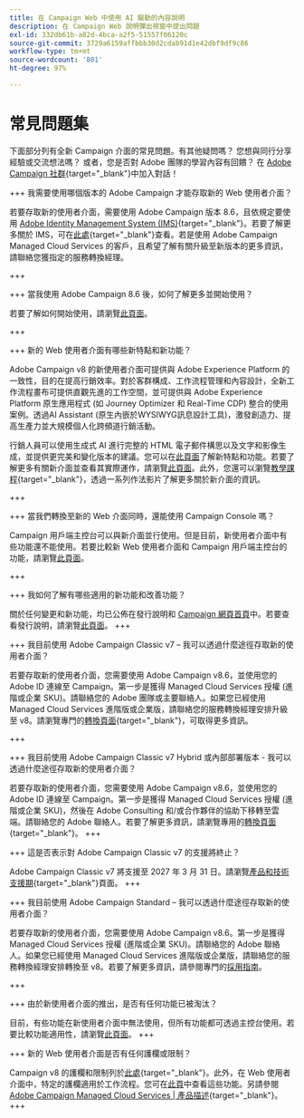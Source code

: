 ```yaml
---
title: 在 Campaign Web 中使用 AI 驅動的內容說明
description: 在 Campaign Web 說明彈出視窗中提出問題
exl-id: 332db61b-a82d-4bca-a2f5-51557f06120c
source-git-commit: 3729a6159affbbb30d2cdab91d1e42dbf9df9c86
workflow-type: tm+mt
source-wordcount: '801'
ht-degree: 97%

---
```


# 常見問題集

下面部分列有全新 Campaign 介面的常見問題。有其他疑問嗎？ 您想與同行分享經驗或交流想法嗎？ 或者，您是否對 Adobe 團隊的學習內容有回饋？ 在 [Adobe Campaign 社群](https://experienceleaguecommunities.adobe.com/t5/adobe-campaign-classic-v7/ct-p/adobe-campaign-classic-community){target="_blank"}中加入對話！


+++ 我需要使用哪個版本的 Adob&#x200B;&#x200B;e Campaign 才能存取新的 Web 使用者介面？

若要存取新的使用者介面，需要使用 Adob&#x200B;&#x200B;e Campaign 版本 8.6，且依規定要使用 [Adobe Identity Management System (IMS)](https://helpx.adobe.com/tw/enterprise/using/identity.html){target="_blank"}。若要了解更多關於 IMS，可在[此處](https://experienceleague.adobe.com/zh-hant/docs/campaign/technotes-ac/tn-new/migrate-users-to-ims){target="_blank"}查看。若是使用 Adob&#x200B;&#x200B;e Campaign Managed Cloud Services 的客戶，且希望了解有關升級至新版本的更多資訊，請聯絡您獲指定的服務轉換經理。

+++

+++ 當我使用 Adob&#x200B;&#x200B;e Campaign 8.6 後，如何了解更多並開始使用？

若要了解如何開始使用，請瀏覽[此頁面](../get-started/get-started.md)。

+++

+++ 新的 Web 使用者介面有哪些新特點和新功能？

Adobe Campaign v8 的新使用者介面可提供與 Adob&#x200B;&#x200B;e Experience Platform 的一致性，目的在提高行銷效率。對於客群構成、工作流程管理和內容設計，全新工作流程畫布可提供直觀先進的工作空間，並可提供與 Adob&#x200B;&#x200B;e Experience Platform 原生應用程式 (如 Journey Optimizer 和 Real-Time CDP) 整合的使用案例。透過AI Assistant (原生內嵌於WYSIWYG訊息設計工具)，激發創造力、提高生產力並大規模個人化跨頻道行銷活動。

行銷人員可以使用生成式 AI 進行完整的 HTML 電子郵件構思以及文字和影像生成，並提供更完美和變化版本的建議。您可以在[此頁面](../rn/whats-new.md)了解新特點和功能。若要了解更多有關新介面並查看其實際運作，請瀏覽[此頁面](../get-started/user-interface.md)。此外，您還可以瀏覽[教學課程](https://experienceleague.adobe.com/zh-hant/docs/campaign-web-learn/tutorials/overview){target="_blank"}，透過一系列作法影片了解更多關於新介面的資訊。

+++

+++  當我們轉換至新的 Web 介面同時，還能使用 Campaign Console 嗎？

Campaign 用戶端主控台可以與新介面並行使用。但是目前，新使用者介面中有些功能還不能使用。若要比較新 Web 使用者介面和 Campaign 用戶端主控台的功能，請瀏覽[此頁面](../get-started/capability-matrix.md)。

+++

+++ 我如何了解有哪些適用的新功能和改善功能？

關於任何變更和新功能，均已公佈在發行說明和 [Campaign 網頁首頁](../get-started/user-interface.md#user-interface-home)中。若要查看發行說明，請瀏覽[此頁面](../rn/release-notes.md)。
+++


+++  我目前使用 Adob&#x200B;&#x200B;e Campaign Classic v7 – 我可以透過什麼途徑存取新的使用者介面？

若要存取新的使用者介面，您需要使用 Adob&#x200B;&#x200B;e Campaign v8.6，並使用您的 Adob&#x200B;&#x200B;e ID 連線至 Campaign。第一步是獲得 Managed Cloud Services 授權 (進階或企業 SKU)。請聯絡您的 Adob&#x200B;&#x200B;e 團隊或主要聯絡人。如果您已經使用 Managed Cloud Services 進階版或企業版，請聯絡您的服務轉換經理安排升級至 v8。請瀏覽專門的[轉換頁面](https://experienceleague.adobe.com/zh-hant/docs/campaign/campaign-v8/new/v7-to-v8){target="_blank"}，可取得更多資訊。

+++

+++  我目前使用 Adob&#x200B;&#x200B;e Campaign Classic v7 Hybrid 或內部部署版本 - 我可以透過什麼途徑存取新的使用者介面？

若要存取新的使用者介面，您需要使用 Adob&#x200B;&#x200B;e Campaign v8.6，並使用您的 Adob&#x200B;&#x200B;e ID 連線至 Campaign。第一步是獲得 Managed Cloud Services 授權 (進階或企業 SKU)，然後在 Adob&#x200B;&#x200B;e Consulting 和/或合作夥伴的協助下移轉至雲端。請聯絡您的 Adob&#x200B;&#x200B;e 聯絡人。若要了解更多資訊，請瀏覽專用的[轉換頁面](https://experienceleague.adobe.com/zh-hant/docs/campaign/campaign-v8/new/v7-to-v8){target="_blank"}。
+++

+++ 這是否表示對 Adob&#x200B;&#x200B;e Campaign Classic v7 的支援將終止？

Adobe Campaign Classic v7 將支援至 2027 年 3 月 31 日。請瀏覽[產品和技術支援期](https://helpx.adobe.com/tw/support/programs/eol-matrix.html){target="_blank"}頁面。
+++

+++ 我目前使用 Adob&#x200B;&#x200B;e Campaign Standard – 我可以透過什麼途徑存取新的使用者介面？

若要存取新的使用者介面，您需要使用 Adob&#x200B;&#x200B;e Campaign v8.6。第一步是獲得 Managed Cloud Services 授權 (進階或企業 SKU)。請聯絡您的 Adob&#x200B;&#x200B;e 聯絡人。如果您已經使用 Managed Cloud Services 進階版或企業版，請聯絡您的服務轉換經理安排轉換至 v8。若要了解更多資訊，請參閱專門的[採用指南](../../adoption/home.md)。

+++


+++ 由於新使用者介面的推出，是否有任何功能已被淘汰？

目前，有些功能在新使用者介面中無法使用，但所有功能都可透過主控台使用。若要比較功能適用性，請瀏覽[此頁面](../get-started/capability-matrix.md)。
+++


+++ 新的 Web 使用者介面是否有任何護欄或限制？

Campaign v8 的護欄和限制列於[此處](https://experienceleague.adobe.com/zh-hant/docs/campaign/campaign-v8/releases/ac-guardrails){target="_blank"}。此外，在 Web 使用者介面中，特定的護欄適用於工作流程。您可在[此頁](../get-started/guardrails.md)中查看這些功能。另請參閱[Adobe Campaign Managed Cloud Services | 產品描述](https://helpx.adobe.com/tw/legal/product-descriptions/adobe-campaign-managed-cloud-services.html){target="_blank"}。
+++
